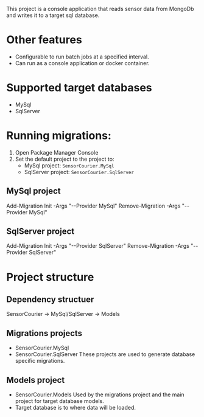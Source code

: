 This project is a console application that reads sensor data from MongoDb and writes it to a target sql database.

# Other features
- Configurable to run batch jobs at a specified interval.
- Can run as a console application or docker container.

# Supported target databases
- MySql
- SqlServer

# Running migrations: 
1. Open Package Manager Console
2. Set the default project to the project to:
   - MySql project: `SensorCourier.MySql`
   - SqlServer project: `SensorCourier.SqlServer`

## MySql project
Add-Migration Init -Args "--Provider MySql"
Remove-Migration -Args "--Provider MySql"

## SqlServer project
Add-Migration Init -Args "--Provider SqlServer"
Remove-Migration -Args "--Provider SqlServer"

# Project structure
## Dependency structuer
SensorCourier -> MySql/SqlServer -> Models

## Migrations projects
- SensorCourier.MySql
- SensorCourier.SqlServer
These projects are used to generate database specific migrations.

## Models project
- SensorCourier.Models
Used by the migrations project and the main project for target database models.
- Target database is to where data will be loaded.